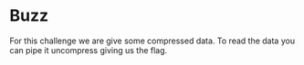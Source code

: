 # Buzz

For this challenge we are give some compressed data.
To read the data you can pipe it uncompress giving us the flag.
